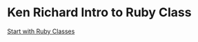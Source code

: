 # Ken Richard Intro to Ruby Class

[Start with Ruby Classes](https://github.com/Ken-Richard/mu-ruby-intro/blob/master/classes.md)
